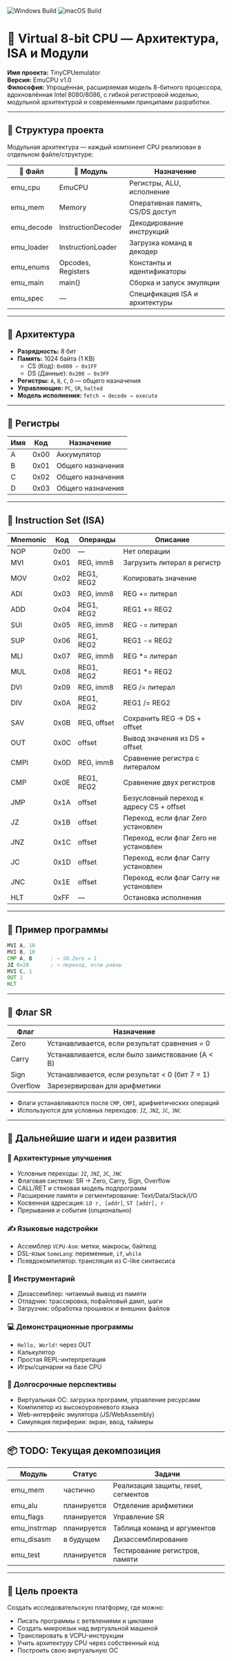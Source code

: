 ![Windows Build](https://github.com/blackpepper-dev/TinyCPUEmulator/actions/workflows/cmake-multi-platform.yml/badge.svg?branch=main&event=push&job=windows-build)
![macOS Build](https://github.com/blackpepper-dev/TinyCPUEmulator/actions/workflows/cmake-multi-platform.yml/badge.svg?branch=main&event=push&job=macos-build)


# 📘 Virtual 8-bit CPU — Архитектура, ISA и Модули

**Имя проекта:** TinyCPUemulator  
**Версия:** EmuCPU v1.0  
**Философия:** Упрощённая, расширяемая модель 8-битного процессора, вдохновлённая Intel 8080/8086, с гибкой регистровой моделью, модульной архитектурой и современными принципами разработки.

---

## 🧱 Структура проекта

Модульная архитектура — каждый компонент CPU реализован в отдельном файле/структуре:

| 📄 Файл      | 🧩 Модуль             | Назначение                             |
|-------------|----------------------|----------------------------------------|
| emu_cpu     | EmuCPU               | Регистры, ALU, исполнение              |
| emu_mem     | Memory               | Оперативная память, CS/DS доступ       |
| emu_decode  | InstructionDecoder   | Декодирование инструкций               |
| emu_loader  | InstructionLoader    | Загрузка команд в декодер              |
| emu_enums   | Opcodes, Registers   | Константы и идентификаторы             |
| emu_main    | main()               | Сборка и запуск эмуляции               |
| emu_spec    | —                    | Спецификация ISA и архитектуры         |

---

## 🧠 Архитектура

- **Разрядность:** 8 бит  
- **Память:** 1024 байта (1 KB)  
  - CS (Код): `0x000 – 0x1FF`  
  - DS (Данные): `0x200 – 0x3FF`  
- **Регистры:** `A`, `B`, `C`, `D` — общего назначения  
- **Управляющие:** `PC`, `SR`, `halted`  
- **Модель исполнения:** `fetch → decode → execute`

---

## 🔢 Регистры

| Имя | Код  | Назначение         |
|-----|------|--------------------|
| A   | 0x00 | Аккумулятор        |
| B   | 0x01 | Общего назначения  |
| C   | 0x02 | Общего назначения  |
| D   | 0x03 | Общего назначения  |

---

## 📜 Instruction Set (ISA)

| Mnemonic | Код   | Операнды       | Описание                                 |
|----------|-------|----------------|------------------------------------------|
| NOP      | 0x00  | —              | Нет операции                             |
| MVI      | 0x01  | REG, imm8      | Загрузить литерал в регистр              |
| MOV      | 0x02  | REG1, REG2     | Копировать значение                      |
| ADI      | 0x03  | REG, imm8      | REG += литерал                           |
| ADD      | 0x04  | REG1, REG2     | REG1 += REG2                             |
| SUI      | 0x05  | REG, imm8      | REG -= литерал                           |
| SUP      | 0x06  | REG1, REG2     | REG1 -= REG2                             |
| MLI      | 0x07  | REG, imm8      | REG *= литерал                           |
| MUL      | 0x08  | REG1, REG2     | REG1 *= REG2                             |
| DVI      | 0x09  | REG, imm8      | REG /= литерал                           |
| DIV      | 0x0A  | REG1, REG2     | REG1 /= REG2                             |
| SAV      | 0x0B  | REG, offset    | Сохранить REG → DS + offset              |
| OUT      | 0x0C  | offset         | Вывод значения из DS + offset            |
| CMPI     | 0x0D  | REG, imm8      | Сравнение регистра с литералом           |
| CMP      | 0x0E  | REG1, REG2     | Сравнение двух регистров                 |
| JMP      | 0x1A  | offset         | Безусловный переход к адресу CS + offset |
| JZ       | 0x1B  | offset         | Переход, если флаг Zero установлен       |
| JNZ      | 0x1C  | offset         | Переход, если флаг Zero не установлен    |
| JC       | 0x1D  | offset         | Переход, если флаг Carry установлен      |
| JNC      | 0x1E  | offset         | Переход, если флаг Carry не установлен   |
| HLT      | 0xFF  | —              | Остановка исполнения                     |

---

## 🧪 Пример программы

```asm
MVI A, 10  
MVI B, 10  
CMP A, B      ; → SR.Zero = 1  
JZ 0x20       ; → переход, если равны  
MVI C, 1  
OUT 1  
HLT  
```

---

## 🧠 Флаг SR

| Флаг     | Назначение                                      |
|----------|--------------------------------------------------|
| Zero     | Устанавливается, если результат сравнения = 0    |
| Carry    | Устанавливается, если было заимствование (A < B) |
| Sign     | Устанавливается, если результат < 0 (бит 7 = 1)  |
| Overflow | Зарезервирован для арифметики                    |

- Флаги устанавливаются после `CMP`, `CMPI`, арифметических операций  
- Используются для условных переходов: `JZ`, `JNZ`, `JC`, `JNC`

---

## 🚀 Дальнейшие шаги и идеи развития

### 🔧 Архитектурные улучшения

- Условные переходы: `JZ`, `JNZ`, `JC`, `JNC`  
- Флаговая система: SR → Zero, Carry, Sign, Overflow  
- CALL/RET и стековая модель подпрограмм  
- Расширение памяти и сегментирование: Text/Data/Stack/I/O  
- Косвенная адресация: `LD r, [addr]`, `ST [addr], r`  
- Прерывания и события (опционально)

### ✍️ Языковые надстройки

- Ассемблер `VCPU-Asm`: метки, макросы, байткод  
- DSL-язык `SomeLang`: переменные, `if`, `while`  
- Псевдокомпилятор: трансляция из C-like синтаксиса

### 🧪 Инструментарий

- Дизассемблер: читаемый вывод из памяти  
- Отладчик: трассировка, пофайловый дамп, шаги  
- Загрузчик: обработка прошивок и внешних файлов

### 💻 Демонстрационные программы

- `Hello, World!` через OUT  
- Калькулятор  
- Простая REPL-интерпретация  
- Игры/сценарии на базе CPU

### 🔬 Долгосрочные перспективы

- Виртуальная ОС: загрузка программ, управление ресурсами  
- Компилятор из высокоуровневого языка  
- Web-интерфейс эмулятора (JS/WebAssembly)  
- Симуляция периферии: экран, ввод, таймеры

---

## 📦 TODO: Текущая декомпозиция

| Модуль               | Статус        | Задачи                                 |
|----------------------|---------------|----------------------------------------|
| emu_mem              | частично      | Реализация защиты, reset, сегментов    |
| emu_alu              | планируется   | Отделение арифметики                   |
| emu_flags            | планируется   | Управление SR                          |
| emu_instrmap         | планируется   | Таблица команд и аргументов            |
| emu_disasm           | в будущем     | Дизассемблирование                     |
| emu_test             | планируется   | Тестирование регистров, памяти         |

---

## 🎯 Цель проекта

Создать исследовательскую платформу, где можно:

- Писать программы с ветвлениями и циклами  
- Создать микроязык над виртуальной машиной  
- Транслировать в VCPU-инструкции  
- Учить архитектуру CPU через собственный код  
- Построить свою виртуальную ОС
